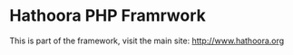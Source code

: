Hathoora PHP Framrwork
======================

This is part of the framework, visit the main site: http://www.hathoora.org